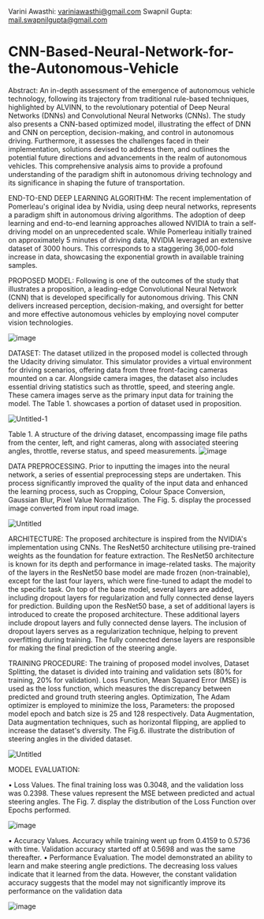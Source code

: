 Varini Awasthi: variniawasthi@gmail.com
Swapnil Gupta: mail.swapnilgupta@gmail.com

# CNN-Based-Neural-Network-for-the-Autonomous-Vehicle
Abstract: An in-depth assessment of the emergence of autonomous vehicle technology, following its trajectory from traditional rule-based techniques, highlighted by ALVINN, to the revolutionary potential of Deep Neural Networks (DNNs) and Convolutional Neural Networks (CNNs). The study also presents a CNN-based optimized model, illustrating the effect of DNN and CNN on perception, decision-making, and control in autonomous driving. Furthermore, it assesses the challenges faced in their implementation, solutions devised to address them, and outlines the potential future directions and advancements in the realm of autonomous vehicles. This comprehensive analysis aims to provide a profound understanding of the paradigm shift in autonomous driving technology and its significance in shaping the future of transportation.

END-TO-END DEEP LEARNING ALGORITHM: The recent implementation of Pomerleau's original idea by Nvidia, using deep neural networks, represents a paradigm shift in autonomous driving algorithms. The adoption of deep learning and end-to-end learning approaches allowed NVIDIA to train a self-driving model on an unprecedented scale. While Pomerleau initially trained on approximately 5 minutes of driving data, NVIDIA leveraged an extensive dataset of 3000 hours. This corresponds to a staggering 36,000-fold increase in data, showcasing the exponential growth in available training samples.

PROPOSED MODEL: Following is one of the outcomes of the study that illustrates a proposition, a leading-edge Convolutional Neural Network (CNN) that is developed specifically for autonomous driving. This CNN delivers increased perception, decision-making, and oversight for better and more effective autonomous vehicles by employing novel computer vision technologies.

![image](https://github.com/swapnilgupta14/CNN-Based-Neural-Network-for-the-Autonomous-Vehicle-based-on-ResNet50-Architecture/assets/85231522/c876537e-fe7c-4161-9e38-f449d7b2716f)


DATASET: The dataset utilized in the proposed model is collected through the Udacity driving simulator. This simulator provides a virtual environment for driving scenarios, offering data from three front-facing cameras mounted on a car. Alongside camera images, the dataset also includes essential driving statistics such as throttle, speed, and steering angle. These camera images serve as the primary input data for training the model. The Table 1. showcases a portion of dataset used in proposition.

![Untitled-1](https://github.com/swapnilgupta14/CNN-Based-Neural-Network-for-the-Autonomous-Vehicle-based-on-ResNet50-Architecture/assets/85231522/27499f45-ee57-41ea-9c43-f66611794b76)


Table 1. A structure of the driving dataset, encompassing image file paths from the center, left, and right cameras, along with associated steering angles, throttle, reverse status, and speed measurements.
![image](https://github.com/swapnilgupta14/CNN-Based-Neural-Network-for-the-Autonomous-Vehicle-based-on-ResNet50-Architecture/assets/85231522/e5c25985-4b68-4fc1-9225-8ad0b53ea8aa)


DATA PREPROCESSING. Prior to inputting the images into the neural network, a series of essential preprocessing steps are undertaken. This process significantly improved the quality of the input data and enhanced the learning process, such as Cropping, Colour Space Conversion, Gaussian Blur, Pixel Value Normalization. The Fig. 5. display the processed image converted from input road image.

![Untitled](https://github.com/swapnilgupta14/CNN-Based-Neural-Network-for-the-Autonomous-Vehicle-based-on-ResNet50-Architecture/assets/85231522/e17b7f05-2bfb-4e3a-b6a4-c2aac57350a2)


ARCHITECTURE: The proposed architecture is inspired from the NVIDIA's implementation using CNNs. The ResNet50 architecture utilising pre-trained weights as the foundation for feature extraction. The ResNet50 architecture is known for its depth and performance in image-related tasks. The majority of the layers in the ResNet50 base model are made frozen (non-trainable), except for the last four layers, which were fine-tuned to adapt the model to the specific task. On top of the base model, several layers are added, including dropout layers for regularization and fully connected dense layers for prediction. Building upon the ResNet50 base, a set of additional layers is introduced to create the proposed architecture. These additional layers include dropout layers and fully connected dense layers. The inclusion of dropout layers serves as a regularization technique, helping to prevent overfitting during training. The fully connected dense layers are responsible for making the final prediction of the steering angle.

TRAINING PROCEDURE: The training of proposed model involves, Dataset Splitting, the dataset is divided into training and validation sets (80% for training, 20% for validation). Loss Function, Mean Squared Error (MSE) is used as the loss function, which measures the discrepancy between predicted and ground truth steering angles. Optimization, The Adam optimizer is employed to minimize the loss, Parameters: the proposed model epoch and batch size is 25 and 128 respectively. Data Augmentation, Data augmentation techniques, such as horizontal flipping, are applied to increase the dataset's diversity. The Fig.6. illustrate the distribution of steering angles in the divided dataset. 

![Untitled](https://github.com/swapnilgupta14/CNN-Based-Neural-Network-for-the-Autonomous-Vehicle-based-on-ResNet50-Architecture/assets/85231522/97ae31a2-a1c5-4a68-905c-d0c1c4dbad63)


MODEL EVALUATION:

•	Loss Values. The final training loss was 0.3048, and the validation loss was 0.2398. These values represent the MSE between predicted and actual steering angles. The Fig. 7. display the distribution of the Loss Function over Epochs performed. 
 
![image](https://github.com/swapnilgupta14/CNN-Based-Neural-Network-for-the-Autonomous-Vehicle-based-on-ResNet50-Architecture/assets/85231522/3f4e611f-fbc1-4d48-a121-f20f29a842b6)


•	Accuracy Values. Accuracy while training went up from 0.4159 to 0.5736 with time. Validation accuracy started off at 0.5698 and was the same thereafter.
•	Performance Evaluation. The model demonstrated an ability to learn and make steering angle predictions. The decreasing loss values indicate that it learned from the data. However, the constant validation accuracy suggests that the model may not significantly improve its performance on the validation data

![image](https://github.com/swapnilgupta14/CNN-Based-Neural-Network-for-the-Autonomous-Vehicle-based-on-ResNet50-Architecture/assets/85231522/25deefa0-34fa-4c1a-ba75-7213305476b5)

